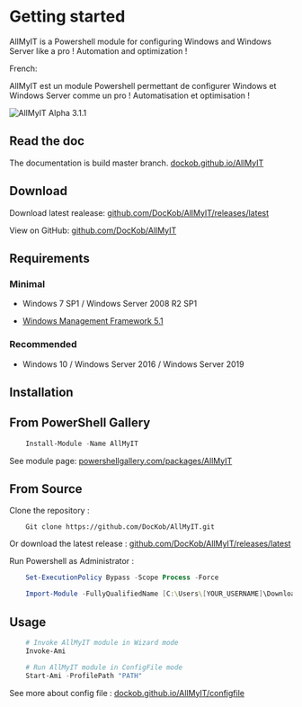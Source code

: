 # Getting started

AllMyIT is a Powershell module for configuring Windows and Windows Server like a pro ! Automation and optimization !

French:

AllMyIT est un module Powershell permettant de configurer Windows et Windows Server comme un pro ! Automatisation et optimisation !

![AllMyIT Alpha 3.1.1](https://i2.wp.com/hitea.fr/wp-content/uploads/2019/11/AllMyIT_Alpha_2.jpg?fit=695%2C258&ssl=1)

## Read the doc

The documentation is build master branch. [dockob.github.io/AllMyIT](https://dockob.github.io/AllMyIT)

## Download

Download latest realease: [github.com/DocKob/AllMyIT/releases/latest](https://github.com/DocKob/AllMyIT/releases/latest)

View on GitHub: [github.com/DocKob/AllMyIT](https://github.com/DocKob/AllMyIT)

## Requirements

### Minimal

- Windows 7 SP1 / Windows Server 2008 R2 SP1

-  [Windows Management Framework 5.1](https://www.microsoft.com/en-us/download/details.aspx?id=54616)

### Recommended

- Windows 10 / Windows Server 2016 / Windows Server 2019

## Installation

## From PowerShell Gallery

```powershell
    Install-Module -Name AllMyIT
```

See module page: [powershellgallery.com/packages/AllMyIT](https://www.powershellgallery.com/packages/AllMyIT)

## From Source

Clone the repository :

```
    Git clone https://github.com/DocKob/AllMyIT.git
```

Or download the latest release : [github.com/DocKob/AllMyIT/releases/latest](https://github.com/DocKob/AllMyIT/releases/latest)

Run Powershell as Administrator :

```powershell
    Set-ExecutionPolicy Bypass -Scope Process -Force

    Import-Module -FullyQualifiedName [C:\Users\[YOUR_USERNAME]\Download\AllMyIT] -Force -Verbose
```

## Usage

```powershell
    # Invoke AllMyIT module in Wizard mode
    Invoke-Ami
```

```powershell
    # Run AllMyIT module in ConfigFile mode
    Start-Ami -ProfilePath "PATH"
```

See more about config file : [dockob.github.io/AllMyIT/configfile](https://dockob.github.io/AllMyIT/configfile/)